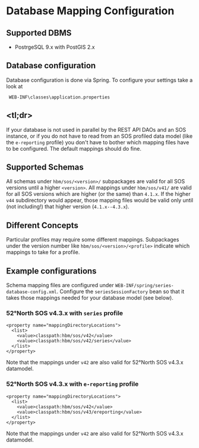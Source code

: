 # Database Mapping Configuration


## Supported DBMS
* PostrgeSQL 9.x with PostGIS 2.x


## Database configuration
Database configuration is done via Spring. To configure your settings take a look at
```
 WEB-INF\classes\application.properties
```

## <tl;dr>
If your database is not used in parallel by the REST API DAOs and an SOS instance,
or if you do not have to read from an SOS profiled data model (like the
`e-reporting` profile) you don't have to bother which mapping files have to be
configured. The default mappings should do fine.


## Supported Schemas
All schemas under `hbm/sos/<version>/` subpackages are valid for all SOS versions
until a higher `<version>`. All mappings under `hbm/sos/v41/` are valid for all
SOS versions which are higher (or the same) than `4.1.x`. If the higher `v44`
subdirectory would appear, those mapping files would be valid only until (not
including!) that higher version (`4.1.x--4.3.x`).


## Different Concepts
Particular profiles may require some different mappings. Subpackages under the
version number like `hbm/sos/<version>/<profile>` indicate which mappings to
take for a profile.


## Example configurations
Schema mapping files are configured under `WEB-INF/spring/series-database-config.xml`.
Configure the `seriesSessionFactory` bean so that it takes those mappings needed
for your database model (see below).

### 52°North SOS v4.3.x with `series` profile
```
<property name="mappingDirectoryLocations">
  <list>
    <value>classpath:hbm/sos/v42</value>
    <value>classpath:hbm/sos/v42/series</value>
  </list>
</property>
```

Note that the mappings under `v42` are also valid for 52°North SOS v4.3.x datamodel.


### 52°North SOS v4.3.x with `e-reporting` profile
```
<property name="mappingDirectoryLocations">
  <list>
    <value>classpath:hbm/sos/v42</value>
    <value>classpath:hbm/sos/v43/ereporting</value>
  </list>
</property>
```

Note that the mappings under `v42` are also valid for 52°North SOS v4.3.x datamodel.